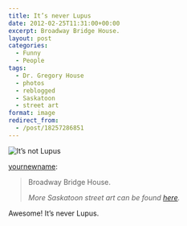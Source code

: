 ```yaml
---
title: It’s never Lupus
date: 2012-02-25T11:31:00+00:00
excerpt: Broadway Bridge House.
layout: post
categories:
  - Funny
  - People
tags:
  - Dr. Gregory House
  - photos
  - reblogged
  - Saskatoon
  - street art
format: image
redirect_from:
  - /post/18257286851
---
```


<img class="alignnone size-full wp-image-130" src="https://cdn.craigmcn.ca/img/tumblr_lrtvise0Ho1qb88oao1_1280.jpg" alt="It’s not Lupus" srcset="https://cdn.craigmcn.ca/img/tumblr_lrtvise0Ho1qb88oao1_1280.jpg 1000w, https://cdn.craigmcn.ca/img/tumblr_lrtvise0Ho1qb88oao1_1280-300x225.jpg 300w, https://cdn.craigmcn.ca/img/tumblr_lrtvise0Ho1qb88oao1_1280-400x300.jpg 400w" sizes="(max-width: 1000px) 100vw, 1000px" />

[yournewname](http://yournewname.tumblr.com/post/18256971955/broadway-bridge-house-more-saskatoon-street-art):

> Broadway Bridge House.
>
> _More Saskatoon street art can be found [here](http://saskatoonstreets.tumblr.com/)._

Awesome! It’s never Lupus.

